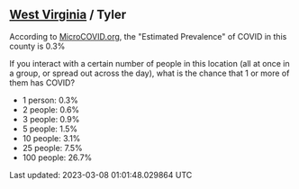 
## [West Virginia](/united-states/west-virginia) / Tyler

According to [MicroCOVID.org](http://microcovid.org),
the "Estimated Prevalence" of COVID in this county is 0.3%

If you interact with a certain number of people in this location
(all at once in a group, or spread out across the day), what is the chance that
1 or more of them has COVID?

- 1 person: 0.3%
- 2 people: 0.6%
- 3 people: 0.9%
- 5 people: 1.5%
- 10 people: 3.1%
- 25 people: 7.5%
- 100 people: 26.7%

Last updated: 2023-03-08 01:01:48.029864 UTC
